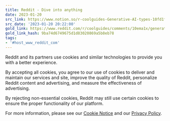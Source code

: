 ```yaml
---
title: Reddit - Dive into anything
date: 2023-01-20
src_link: https://www.notion.so/r-coolguides-Generative-AI-types-10fd1fd7474149aeaba7b8511b8e737e
src_date: '2023-01-20 20:22:00'
gold_link: https://www.reddit.com/r/coolguides/comments/10ema1x/generative_ai_types/?rdt=0
gold_link_hash: 9ba74d6749675d1d83020869a5b8eb78
tags:
- '#host_www_reddit_com'
---
```




 Reddit and its partners use cookies and similar technologies to provide you with a better experience.
 



 By accepting all cookies, you agree to our use of cookies to deliver and maintain our services and site, improve the quality of Reddit, personalize Reddit content and advertising, and measure the effectiveness of advertising.
 



 By rejecting non-essential cookies, Reddit may still use certain cookies to ensure the proper functionality of our platform.
 



 For more information, please see our
 [Cookie Notice](https://reddit.com/en-us/policies/cookies)
 and our
 [Privacy Policy](https://reddit.com/en-us/policies/privacy-policy).